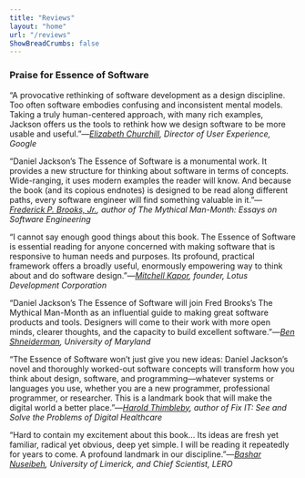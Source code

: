 ```yaml
---
title: "Reviews"
layout: "home"
url: "/reviews"
ShowBreadCrumbs: false
---
```


### Praise for Essence of Software

“A provocative rethinking of software development as a design discipline. Too often software embodies confusing and inconsistent mental models. Taking a truly human-centered approach, with many rich examples, Jackson offers us the tools to rethink how we design software to be more usable and useful.”—_[Elizabeth Churchill](http://elizabethchurchill.com), Director of User Experience, Google_

“Daniel Jackson’s The Essence of Software is a monumental work. It provides a new structure for thinking about software in terms of concepts. Wide-ranging, it uses modern examples the reader will know. And because the book (and its copious endnotes) is designed to be read along different paths, every software engineer will find something valuable in it.”—_[Frederick P. Brooks, Jr.](https://www.cs.unc.edu/~brooks/), author of The Mythical Man-Month: Essays on Software Engineering_

“I cannot say enough good things about this book. The Essence of Software is essential reading for anyone concerned with making software that is responsive to human needs and purposes. Its profound, practical framework offers a broadly useful, enormously empowering way to think about and do software design.”—_[Mitchell Kapor](https://en.wikipedia.org/wiki/Mitch\_Kapor), founder, Lotus Development Corporation_

“Daniel Jackson’s The Essence of Software will join Fred Brooks’s The Mythical Man-Month as an influential guide to making great software products and tools. Designers will come to their work with more open minds, clearer thoughts, and the capacity to build excellent software.”—_[Ben Shneiderman](https://www.cs.umd.edu/~ben/), University of Maryland_

“The Essence of Software won’t just give you new ideas: Daniel Jackson’s novel and thoroughly worked-out software concepts will transform how you think about design, software, and programming—whatever systems or languages you use, whether you are a new programmer, professional programmer, or researcher. This is a landmark book that will make the digital world a better place.”—_[Harold Thimbleby](http://www.harold.thimbleby.net), author of Fix IT: See and Solve the Problems of Digital Healthcare_

“Hard to contain my excitement about this book... Its ideas are fresh yet familiar, radical yet obvious, deep yet simple. I will be reading it repeatedly for years to come. A profound landmark in our discipline.”—_[Bashar Nuseibeh](https://www.ul.ie/research/professor-bashar-nuseibeh), University of Limerick, and Chief Scientist, LERO_
